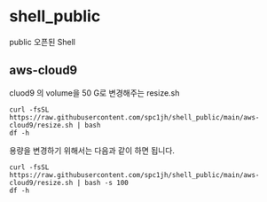 # shell_public
public 오픈된 Shell

## aws-cloud9
cluod9 의 volume을 50 G로 변경해주는 resize.sh 
```
curl -fsSL https://raw.githubusercontent.com/spc1jh/shell_public/main/aws-cloud9/resize.sh | bash
df -h
```

용량을 변경하기 위해서는 다음과 같이 하면 됩니다. 
```
curl -fsSL https://raw.githubusercontent.com/spc1jh/shell_public/main/aws-cloud9/resize.sh | bash -s 100
df -h
```
